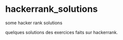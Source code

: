 # hackerrank_solutions
some hacker rank solutions 
		
quelques solutions des exercices faits sur hackerrank.

